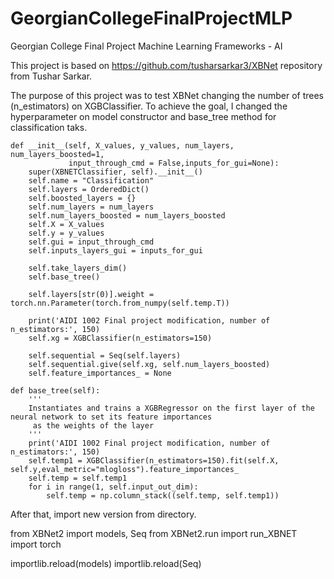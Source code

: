 # GeorgianCollegeFinalProjectMLP
Georgian College Final Project Machine Learning Frameworks - AI

This project is based on https://github.com/tusharsarkar3/XBNet repository from Tushar Sarkar.

The purpose of this project was to test XBNet changing the number of trees (n_estimators) on XGBClassifier. To achieve the goal, I changed the hyperparameter on model constructor and base_tree method for classification taks.

    def __init__(self, X_values, y_values, num_layers, num_layers_boosted=1,
                 input_through_cmd = False,inputs_for_gui=None):
        super(XBNETClassifier, self).__init__()
        self.name = "Classification"
        self.layers = OrderedDict()
        self.boosted_layers = {}
        self.num_layers = num_layers
        self.num_layers_boosted = num_layers_boosted
        self.X = X_values
        self.y = y_values
        self.gui = input_through_cmd
        self.inputs_layers_gui = inputs_for_gui

        self.take_layers_dim()
        self.base_tree()

        self.layers[str(0)].weight = torch.nn.Parameter(torch.from_numpy(self.temp.T))

        print('AIDI 1002 Final project modification, number of n_estimators:', 150)
        self.xg = XGBClassifier(n_estimators=150)

        self.sequential = Seq(self.layers)
        self.sequential.give(self.xg, self.num_layers_boosted)
        self.feature_importances_ = None

    def base_tree(self):
        '''
        Instantiates and trains a XGBRegressor on the first layer of the neural network to set its feature importances
         as the weights of the layer
        '''
        print('AIDI 1002 Final project modification, number of n_estimators:', 150)
        self.temp1 = XGBClassifier(n_estimators=150).fit(self.X, self.y,eval_metric="mlogloss").feature_importances_
        self.temp = self.temp1
        for i in range(1, self.input_out_dim):
            self.temp = np.column_stack((self.temp, self.temp1))

After that, import new version from directory.

from XBNet2 import models, Seq
from XBNet2.run import run_XBNET
import torch

importlib.reload(models)
importlib.reload(Seq)
